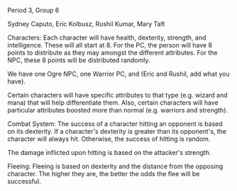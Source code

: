Period 3, Group 6

Sydney Caputo, Eric Kolbusz, Rushil Kumar, Mary Taft

Characters:
Each character will have health, dexterity, strength, and intelligence. These will all start at 8. For the PC, the person will have 8 points to distribute as they may amongst the different attributes. For the NPC, these 8 points will be distributed randomly.

We have one Ogre NPC, one Warrior PC, and (Eric and Rushil, add what you have).

Certain characters will have specific attributes to that type (e.g. wizard and mana) that will help differentiate them.  Also, certain characters will have particular attributes boosted more than normal (e.g. warriors and strength).


Combat System:
The success of a character hitting an opponent is based on its dexterity.  If a character's dexterity is greater than its opponent's, the character will always hit.  Otherwise, the success of hitting is random.

The damage inflicted upon hitting is based on the attacker's strength.


Fleeing:
Fleeing is based on dexterity and the distance from the opposing character.  The higher they are, the better the odds the flee will be successful.